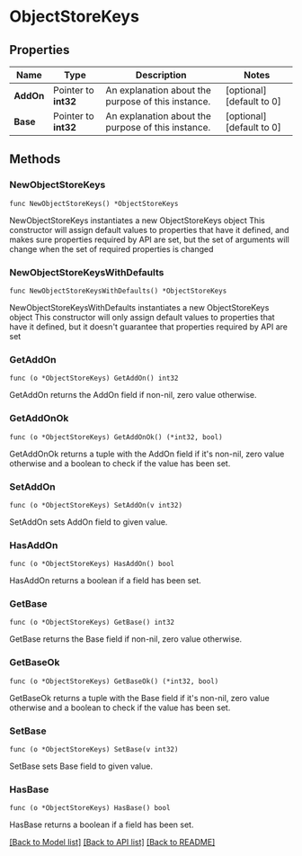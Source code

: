 # ObjectStoreKeys

## Properties

Name | Type | Description | Notes
------------ | ------------- | ------------- | -------------
**AddOn** | Pointer to **int32** | An explanation about the purpose of this instance. | [optional] [default to 0]
**Base** | Pointer to **int32** | An explanation about the purpose of this instance. | [optional] [default to 0]

## Methods

### NewObjectStoreKeys

`func NewObjectStoreKeys() *ObjectStoreKeys`

NewObjectStoreKeys instantiates a new ObjectStoreKeys object
This constructor will assign default values to properties that have it defined,
and makes sure properties required by API are set, but the set of arguments
will change when the set of required properties is changed

### NewObjectStoreKeysWithDefaults

`func NewObjectStoreKeysWithDefaults() *ObjectStoreKeys`

NewObjectStoreKeysWithDefaults instantiates a new ObjectStoreKeys object
This constructor will only assign default values to properties that have it defined,
but it doesn't guarantee that properties required by API are set

### GetAddOn

`func (o *ObjectStoreKeys) GetAddOn() int32`

GetAddOn returns the AddOn field if non-nil, zero value otherwise.

### GetAddOnOk

`func (o *ObjectStoreKeys) GetAddOnOk() (*int32, bool)`

GetAddOnOk returns a tuple with the AddOn field if it's non-nil, zero value otherwise
and a boolean to check if the value has been set.

### SetAddOn

`func (o *ObjectStoreKeys) SetAddOn(v int32)`

SetAddOn sets AddOn field to given value.

### HasAddOn

`func (o *ObjectStoreKeys) HasAddOn() bool`

HasAddOn returns a boolean if a field has been set.

### GetBase

`func (o *ObjectStoreKeys) GetBase() int32`

GetBase returns the Base field if non-nil, zero value otherwise.

### GetBaseOk

`func (o *ObjectStoreKeys) GetBaseOk() (*int32, bool)`

GetBaseOk returns a tuple with the Base field if it's non-nil, zero value otherwise
and a boolean to check if the value has been set.

### SetBase

`func (o *ObjectStoreKeys) SetBase(v int32)`

SetBase sets Base field to given value.

### HasBase

`func (o *ObjectStoreKeys) HasBase() bool`

HasBase returns a boolean if a field has been set.


[[Back to Model list]](../README.md#documentation-for-models) [[Back to API list]](../README.md#documentation-for-api-endpoints) [[Back to README]](../README.md)



